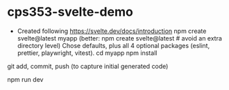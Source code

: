 # cps353-svelte-demo

* Created following https://svelte.dev/docs/introduction
npm create svelte@latest myapp
    (better: npm create svelte@latest # avoid an extra directory level)
  Chose defaults, plus all 4 optional packages (eslint, prettier, playwright, vitest).
cd myapp
npm install

git add, commit, push (to capture initial generated code)

npm run dev
